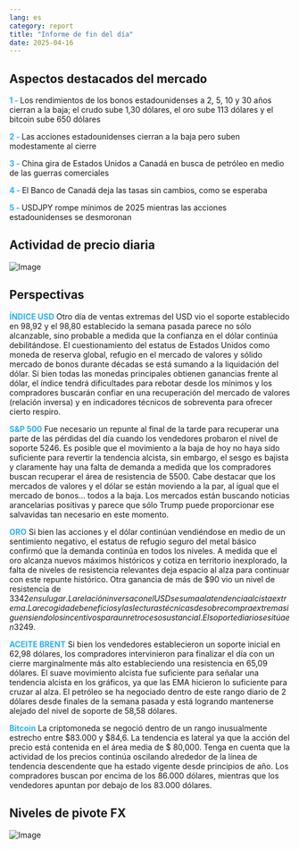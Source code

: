 ```yaml
---
lang: es
category: report
title: "Informe de fin del día"
date: 2025-04-16
---
```



<h2>Aspectos destacados del mercado</h2>
<strong style="color: #2caef7;">1 - </strong> Los rendimientos de los bonos estadounidenses a 2, 5, 10 y 30 años cierran a la baja; el crudo sube 1,30 dólares, el oro sube 113 dólares y el bitcoin sube 650 dólares

<strong style="color: #2caef7;">2 - </strong> Las acciones estadounidenses cierran a la baja pero suben modestamente al cierre

<strong style="color: #2caef7;">3 - </strong> China gira de Estados Unidos a Canadá en busca de petróleo en medio de las guerras comerciales

<strong style="color: #2caef7;">4 - </strong> El Banco de Canadá deja las tasas sin cambios, como se esperaba

<strong style="color: #2caef7;">5 - </strong> USDJPY rompe mínimos de 2025 mientras las acciones estadounidenses se desmoronan



<h2>Actividad de precio diaria</h2>
<img src="https://markleighedu.github.io/img/Apr-2025/16-Apr-2025/price.jpg" alt="Image"/>

<h2>Perspectivas</h2>
<strong style="color: #2caef7;">ÍNDICE USD</strong> Otro día de ventas extremas del USD vio el soporte establecido en 98,92 y el 98,80 establecido la semana pasada parece no sólo alcanzable, sino probable a medida que la confianza en el dólar continúa debilitándose. El cuestionamiento del estatus de Estados Unidos como moneda de reserva global, refugio en el mercado de valores y sólido mercado de bonos durante décadas se está sumando a la liquidación del dólar. Si bien todas las monedas principales obtienen ganancias frente al dólar, el índice tendrá dificultades para rebotar desde los mínimos y los compradores buscarán confiar en una recuperación del mercado de valores (relación inversa) y en indicadores técnicos de sobreventa para ofrecer cierto respiro.

<strong style="color: #2caef7;">S&P 500</strong> Fue necesario un repunte al final de la tarde para recuperar una parte de las pérdidas del día cuando los vendedores probaron el nivel de soporte 5246. Es posible que el movimiento a la baja de hoy no haya sido suficiente para revertir la tendencia alcista, sin embargo, el sesgo es bajista y claramente hay una falta de demanda a medida que los compradores buscan recuperar el área de resistencia de 5500. Cabe destacar que los mercados de valores y el dólar se están moviendo a la par, al igual que el mercado de bonos... todos a la baja. Los mercados están buscando noticias arancelarias positivas y parece que sólo Trump puede proporcionar ese salvavidas tan necesario en este momento.  

<strong style="color: #2caef7;">ORO</strong> Si bien las acciones y el dólar continúan vendiéndose en medio de un sentimiento negativo, el estatus de refugio seguro del metal básico confirmó que la demanda continúa en todos los niveles. A medida que el oro alcanza nuevos máximos históricos y cotiza en territorio inexplorado, la falta de niveles de resistencia relevantes deja espacio al alza para continuar con este repunte histórico. Otra ganancia de más de $90 vio un nivel de resistencia de $3342 en su lugar. La relación inversa con el USD se suma a la tendencia alcista extrema. La recogida de beneficios y las lecturas técnicas de sobrecompra extrema siguen siendo los incentivos para un retroceso sustancial. El soporte diario se sitúa en 3249$. 

<strong style="color: #2caef7;">ACEITE BRENT</strong> Si bien los vendedores establecieron un soporte inicial en 62,98 dólares, los compradores intervinieron para finalizar el día con un cierre marginalmente más alto estableciendo una resistencia en 65,09 dólares. El suave movimiento alcista fue suficiente para señalar una tendencia alcista en los gráficos, ya que las EMA hicieron lo suficiente para cruzar al alza. El petróleo se ha negociado dentro de este rango diario de 2 dólares desde finales de la semana pasada y está logrando mantenerse alejado del nivel de soporte de 58,58 dólares. 

<strong style="color: #2caef7;">Bitcoin</strong> La criptomoneda se negoció dentro de un rango inusualmente estrecho entre $83.000 y $84,6. La tendencia es lateral ya que la acción del precio está contenida en el área media de $ 80,000. Tenga en cuenta que la actividad de los precios continúa oscilando alrededor de la línea de tendencia descendente que ha estado vigente desde principios de año. Los compradores buscan por encima de los 86.000 dólares, mientras que los vendedores apuntan por debajo de los 83.000 dólares.



<h2>Niveles de pivote FX</h2>
<img src="https://markleighedu.github.io/img/Apr-2025/16-Apr-2025/pivot.jpg" alt="Image"/>